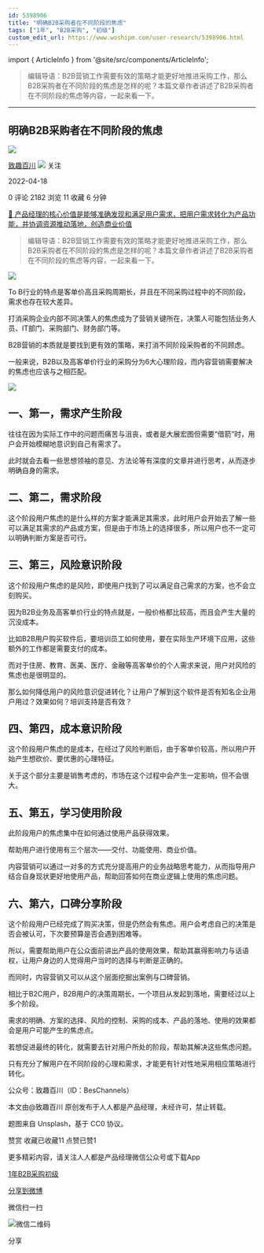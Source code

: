 ```yaml
---
id: 5398906
title: "明确B2B采购者在不同阶段的焦虑"
tags: ["1年", "B2B采购", "初级"]
custom_edit_url: https://www.woshipm.com/user-research/5398906.html
---
```

import { ArticleInfo } from '@site/src/components/ArticleInfo';

<ArticleInfo
    author="致趣百川"
    authorLink="https://www.woshipm.com/u/327095"
    published="2022-04-18"
    views={2182}
    comments={0}
    collects={11}
/>

> 编辑导语：B2B营销工作需要有效的策略才能更好地推进采购工作，那么B2B采购者在不同阶段的焦虑是怎样的呢？本篇文章作者讲述了B2B采购者在不同阶段的焦虑等内容，一起来看一下。

---

## 明确B2B采购者在不同阶段的焦虑

[![](https://image.woshipm.com/wp-files/2017/09/3vf5OlzX6cOGo78ASJ9J.jpg!/both/72x72)](https://www.woshipm.com/u/327095)

[致趣百川](https://www.woshipm.com/u/327095) ![](https://static.woshipm.com/tag/1122_1@2x.png) 关注

2022-04-18

0 评论 2182 浏览 11 收藏 6 分钟

[🔗 产品经理的核心价值是能够准确发现和满足用户需求，把用户需求转化为产品功能，并协调资源推动落地，创造商业价值](https://ke.qidianla.com/courses/90pm)

> 编辑导语：B2B营销工作需要有效的策略才能更好地推进采购工作，那么B2B采购者在不同阶段的焦虑是怎样的呢？本篇文章作者讲述了B2B采购者在不同阶段的焦虑等内容，一起来看一下。

![](https://image.woshipm.com/wp-files/2022/04/DXV1sdqozYZhz1vd3LX8.jpg)

To B行业的特点是客单价高且采购周期长，并且在不同采购过程中的不同阶段，需求也存在较大差异。

打消采购企业内部不同决策人的焦虑成为了营销关键所在，决策人可能包括业务人员、IT部门、采购部门、财务部门等。

B2B营销的本质就是要找到更有效的策略，来打消不同阶段采购者的不同顾虑。

一般来说，B2B以及高客单价行业的采购分为6大心理阶段，而内容营销需要解决的焦虑也应该与之相匹配。

![](https://image.woshipm.com/wp-files/2022/04/9Vjkb1GdpZ6M1IxmerpC.png)

## 一、第一，需求产生阶段

往往在因为实际工作中的问题而痛苦与沮丧，或者是大展宏图但需要“借箭”时，用户会开始模糊地意识到自己有需求了。

此时就会去看一些思想领袖的意见、方法论等有深度的文章并进行思考，从而逐步明确自身的需求。

## 二、第二，需求阶段

这个阶段用户焦虑的是什么样的方案才能满足其需求，此时用户会开始去了解一些可以满足其需求的产品或方案，但是由于市场上的选择很多，所以用户也不一定可以明确判断方案是否可行。

## 三、第三，风险意识阶段

这个阶段用户焦虑的是风险，即使用户找到了可以满足自己需求的方案，也不会立刻购买。

因为B2B业务及高客单价行业的特点就是，一般价格都比较高，而且会产生大量的沉没成本。

比如B2B用户购买软件后，要培训员工如何使用，要在实际生产环境下应用，这些额外的工作都是需要支付的成本。

而对于住房、教育、医美、医疗、金融等高客单价的个人需求来说，用户对风险的焦虑也是很明显的。

那么如何降低用户的风险意识促进转化？让用户了解到这个软件是否有知名企业用户用过？效果如何？培训支持是否有效？

## 四、第四，成本意识阶段

这个阶段用户焦虑的是成本，在经过了风险判断后，由于客单价较高，所以用户开始产生想砍价、要优惠的心理特征。

关于这个部分主要是销售考虑的，市场在这个过程中会产生一定影响，但不会很大。

## 五、第五，学习使用阶段

此阶段用户的焦虑集中在如何通过使用产品获得效果。

帮助用户进行使用有三个层次——交付、功能使用、商业价值。

内容营销可以通过一对多的方式充分提高用户的业务战略思考能力，从而指导用户结合自身现状更好地使用产品，帮助回答如何在商业逻辑上使用的焦虑问题。

## 六、第六，口碑分享阶段

这个阶段用户已经完成了购买决策，但是仍然会有焦虑。用户会考虑自己的决策是否会被认可，下次要预算是否会遇到困难等。

所以，需要帮助用户在公众面前讲出产品的使用效果，帮助其赢得影响力与话语权，让用户身边的人觉得用户当时的选择与判断是正确的。

而同时，内容营销又可以从这个层面挖掘出案例与口碑营销。

相比于B2C用户，B2B用户的决策周期长，一个项目从发起到落地，需要经过以上多个阶段。

需求的明确、方案的选择、风险的控制、采购的成本、产品的落地、使用的效果都会是用户可能产生的焦虑点。

若想促进最终的转化，就需要去针对用户所处的阶段，帮助其解决这些焦虑问题。

只有充分了解用户在不同阶段的心理和需求，才能更有针对性地采用相应策略进行转化。

公众号：致趣百川（ID：BesChannels）

本文由@致趣百川 原创发布于人人都是产品经理，未经许可，禁止转载。

题图来自 Unsplash，基于 CC0 协议。

赞赏 收藏已收藏11 点赞已赞1

更多精彩内容，请关注人人都是产品经理微信公众号或下载App

[1年](https://www.woshipm.com/tag/1%e5%b9%b4)[B2B采购](https://www.woshipm.com/tag/b2b%e9%87%87%e8%b4%ad)[初级](https://www.woshipm.com/tag/%e5%88%9d%e7%ba%a7)

[分享到微博](https://service.weibo.com/share/share.php?appkey=2775287854&title=明确B2B采购者在不同阶段的焦虑&url=https://www.woshipm.com/user-research/5398906.html&pic=https://image.woshipm.com/wp-files/2022/04/DXV1sdqozYZhz1vd3LX8.jpg)

微信扫一扫

![微信二维码](https://api.pwmqr.com/qrcode/create/?url=https://www.woshipm.com/user-research/5398906.html)

分享